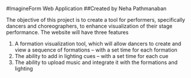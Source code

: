#ImagineForm Web Application
##Created by Neha Pathmanaban

The objective of this project is to create a tool for performers, specifically dancers and choreographers, to enhance visualization of their stage performance. The website will have three features 
1. A formation visualization tool, which will allow dancers to create and view a sequence of formations – with a set time for each formation
1. The ability to add in lighting cues – with a set time for each cue
1. The ability to upload music and integrate it with the formations and lighting


